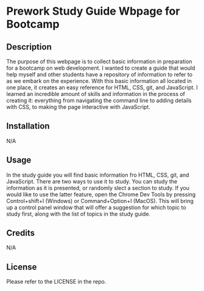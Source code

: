 # Prework Study Guide Wbpage for Bootcamp

## Description

The purpose of this webpage is to collect basic information in preparation for a bootcamp on web development. I wanted to create a guide that would help myself and other students have a repository of information to refer to as we embark on the experience. With this basic information all located in one place, it creates an easy reference for HTML, CSS, git, and JavaScript. I learned an incredible amount of skills and information in the process of creating it: everything from navigating the command line to adding details with CSS, to making the page interactive with JavaScript.

## Installation

N/A

## Usage

In the study guide you will find basic information fro HTML, CSS, git, and JavaScript. There are two ways to use it to study. You can study the information as it is presented, or randomly slect a section to study. If you would like to use the latter feature, open the Chrome Dev Tools by pressing Control+shift+I (Windows) or Command+Option+I (MacOS). This will bring up a control panel window that will offer a suggestion for which topic to study first, along with the list of topics in the study guide.

## Credits

N/A

## License

Please refer to the LICENSE in the repo.
